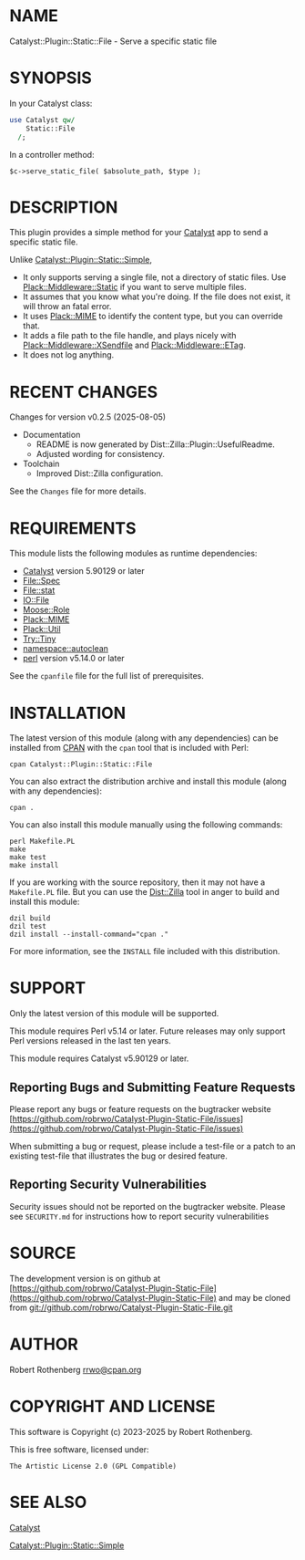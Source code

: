 # NAME

Catalyst::Plugin::Static::File - Serve a specific static file

# SYNOPSIS

In your Catalyst class:

```perl
use Catalyst qw/
    Static::File
  /;
```

In a controller method:

```
$c->serve_static_file( $absolute_path, $type );
```

# DESCRIPTION

This plugin provides a simple method for your [Catalyst](https://metacpan.org/pod/Catalyst) app to send a specific static file.

Unlike [Catalyst::Plugin::Static::Simple](https://metacpan.org/pod/Catalyst%3A%3APlugin%3A%3AStatic%3A%3ASimple),

- It only supports serving a single file, not a directory of static files. Use [Plack::Middleware::Static](https://metacpan.org/pod/Plack%3A%3AMiddleware%3A%3AStatic) if you want to
serve multiple files.
- It assumes that you know what you're doing. If the file does not exist, it will throw an fatal error.
- It uses [Plack::MIME](https://metacpan.org/pod/Plack%3A%3AMIME) to identify the content type, but you can override that.
- It adds a file path to the file handle, and plays nicely with [Plack::Middleware::XSendfile](https://metacpan.org/pod/Plack%3A%3AMiddleware%3A%3AXSendfile) and [Plack::Middleware::ETag](https://metacpan.org/pod/Plack%3A%3AMiddleware%3A%3AETag).
- It does not log anything.

# RECENT CHANGES

Changes for version v0.2.5 (2025-08-05)

- Documentation
    - README is now generated by Dist::Zilla::Plugin::UsefulReadme.
    - Adjusted wording for consistency.
- Toolchain
    - Improved Dist::Zilla configuration.

See the `Changes` file for more details.

# REQUIREMENTS

This module lists the following modules as runtime dependencies:

- [Catalyst](https://metacpan.org/pod/Catalyst) version 5.90129 or later
- [File::Spec](https://metacpan.org/pod/File%3A%3ASpec)
- [File::stat](https://metacpan.org/pod/File%3A%3Astat)
- [IO::File](https://metacpan.org/pod/IO%3A%3AFile)
- [Moose::Role](https://metacpan.org/pod/Moose%3A%3ARole)
- [Plack::MIME](https://metacpan.org/pod/Plack%3A%3AMIME)
- [Plack::Util](https://metacpan.org/pod/Plack%3A%3AUtil)
- [Try::Tiny](https://metacpan.org/pod/Try%3A%3ATiny)
- [namespace::autoclean](https://metacpan.org/pod/namespace%3A%3Aautoclean)
- [perl](https://metacpan.org/pod/perl) version v5.14.0 or later

See the `cpanfile` file for the full list of prerequisites.

# INSTALLATION

The latest version of this module (along with any dependencies) can be installed from [CPAN](https://www.cpan.org) with the `cpan` tool that is included with Perl:

```
cpan Catalyst::Plugin::Static::File
```

You can also extract the distribution archive and install this module (along with any dependencies):

```
cpan .
```

You can also install this module manually using the following commands:

```
perl Makefile.PL
make
make test
make install
```

If you are working with the source repository, then it may not have a `Makefile.PL` file.  But you can use the [Dist::Zilla](https://dzil.org/) tool in anger to build and install this module:

```
dzil build
dzil test
dzil install --install-command="cpan ."
```

For more information, see the `INSTALL` file included with this distribution.

# SUPPORT

Only the latest version of this module will be supported.

This module requires Perl v5.14 or later.  Future releases may only support Perl versions released in the last ten
years.

This module requires Catalyst v5.90129 or later.

## Reporting Bugs and Submitting Feature Requests

Please report any bugs or feature requests on the bugtracker website
[https://github.com/robrwo/Catalyst-Plugin-Static-File/issues](https://github.com/robrwo/Catalyst-Plugin-Static-File/issues)

When submitting a bug or request, please include a test-file or a
patch to an existing test-file that illustrates the bug or desired
feature.

## Reporting Security Vulnerabilities

Security issues should not be reported on the bugtracker website.  Please see `SECURITY.md` for instructions how to
report security vulnerabilities

# SOURCE

The development version is on github at [https://github.com/robrwo/Catalyst-Plugin-Static-File](https://github.com/robrwo/Catalyst-Plugin-Static-File)
and may be cloned from [git://github.com/robrwo/Catalyst-Plugin-Static-File.git](git://github.com/robrwo/Catalyst-Plugin-Static-File.git)

# AUTHOR

Robert Rothenberg <rrwo@cpan.org>

# COPYRIGHT AND LICENSE

This software is Copyright (c) 2023-2025 by Robert Rothenberg.

This is free software, licensed under:

```
The Artistic License 2.0 (GPL Compatible)
```

# SEE ALSO

[Catalyst](https://metacpan.org/pod/Catalyst)

[Catalyst::Plugin::Static::Simple](https://metacpan.org/pod/Catalyst%3A%3APlugin%3A%3AStatic%3A%3ASimple)
